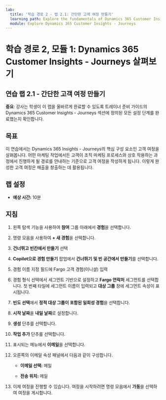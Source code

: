 ```yaml
---
lab:
  title: '학습 경로 2 - 랩 2.1: 간단한 고객 여정 만들기'
  learning path: Explore the fundamentals of Dynamics 365 Customer Insights
  module: Explore Dynamics 365 Customer Insights - Journeys
---
```


학습 경로 2, 모듈 1: Dynamics 365 Customer Insights - Journeys 살펴보기
========================

## 연습 랩 2.1 - 간단한 고객 여정 만들기

**중요**: 강사는 학생이 이 랩을 올바르게 완료할 수 있도록 트레이너 준비 가이드의 Dynamics 365 Customer Insights - Journeys 섹션에 정의된 모든 설정 단계를 완료했는지 확인합니다.   

## 목표

이 연습에서는 Dynamics 365 Insights - Journeys의 핵심 구성 요소인 고객 여정을 살펴봅니다. 어떤 마케팅 작업에서든 고객이 조직 마케팅 프로세스와 상호 작용하는 과정에서 진행하게 될 경로를 안내하는 기준으로 고객 여정을 작성하게 됩니다. 이렇게 완성한 고객 여정은 매출을 창출하는 데 활용됩니다. 

## 랩 설정

  - **예상 시간:** 10분

## 지침
1. 왼쪽 탐색 기능을 사용하여 **참여** 그룹 아래에서 **경험**을 선택합니다.

1. 명령 모음을 사용하여 **+ 새 경험**을 선택합니다.

1. **건너뛰고 빈칸에서 만들기** 선택

1. **Copilot으로 경험 만들기** 팝업에서 **건너뛰기** **및 빈 공간에서 만들기**를 선택합니다.

1. 경험 이름 지정 필드에 Fargo 고객 경험(이니셜) 입력 

1. 경험 형식 선택에서 세그먼트 기반으로 설정하고 **Fargo 연락처** 세그먼트를 선택합니다. 첫 번째 타일에 세그먼트 이름이 입력되고 **대상 그룹** 창에 세그먼트 속성이 표시됩니다.

1. **빈도 선택**에서 **정적 대상 그룹이 포함된 일회성 경험**을 선택합니다.

1. **시작 날짜**을 **내일 날짜**로 설정합니다.

1. **생성** 단추를 선택합니다.

1. **작업 추가** 단추를 선택합니다.

1. 표시되는 메뉴에서 **이메일**을 선택합니다.

1. 오른쪽의 이메일 속성 패널에서 다음과 같이 구성합니다.

    - **이메일 선택:** 메일 

    - **전송 위치:** 메일

1. 이제 여정을 진행할 수 있습니다. 여정을 시작하려면 명령 모음에서 **가동**을 선택하여 여정을 게시합니다.

